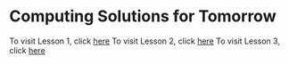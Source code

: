 # Computing Solutions for Tomorrow
To visit Lesson 1, click [here](https://dbknox.github.io/computing_solutions_for_tomorrow/Lesson%201.html)
To visit Lesson 2, click [here](https://dbknox.github.io/computing_solutions_for_tomorrow/Lesson%202.html)
To visit Lesson 3, click [here](https://dbknox.github.io/computing_solutions_for_tomorrow/Lesson%203.html)
